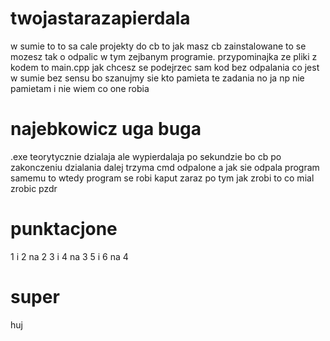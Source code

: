 # twojastarazapierdala
w sumie to to sa cale projekty do cb to jak masz cb zainstalowane to se mozesz tak o odpalic w tym zejbanym programie. 
przypominajka ze pliki z kodem to main.cpp jak chcesz se podejrzec sam kod bez odpalania co jest w sumie bez sensu bo szanujmy sie kto pamieta te zadania no ja np nie pamietam i nie wiem co one robia
# najebkowicz uga buga
.exe teorytycznie dzialaja ale wypierdalaja po sekundzie bo cb po zakonczeniu dzialania dalej trzyma cmd odpalone a jak sie odpala program samemu to wtedy program se robi kaput zaraz po tym jak zrobi to co mial zrobic
pzdr
# punktacjone
1 i 2 na 2
3 i 4 na 3
5 i 6 na 4

# super
huj
